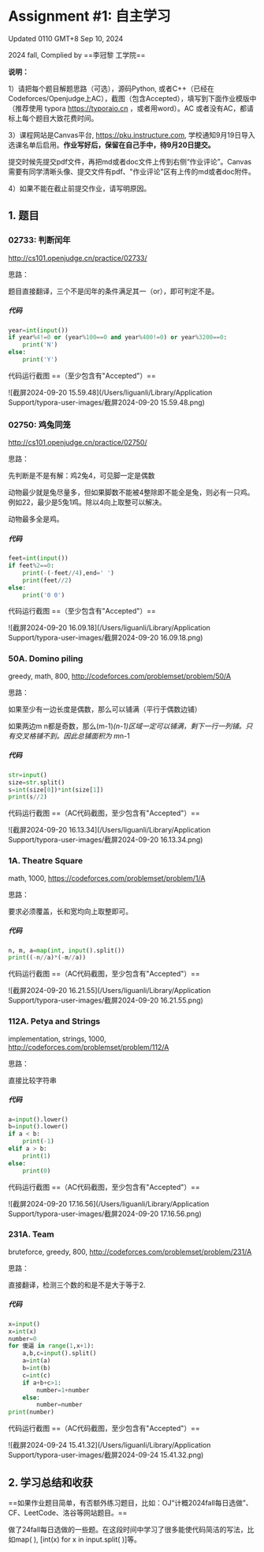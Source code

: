 # Assignment #1: 自主学习

Updated 0110 GMT+8 Sep 10, 2024

2024 fall, Complied by ==李冠黎 工学院==



**说明：**

1）请把每个题目解题思路（可选），源码Python, 或者C++（已经在Codeforces/Openjudge上AC），截图（包含Accepted），填写到下面作业模版中（推荐使用 typora https://typoraio.cn ，或者用word）。AC 或者没有AC，都请标上每个题目大致花费时间。

3）课程网站是Canvas平台, https://pku.instructure.com, 学校通知9月19日导入选课名单后启用。**作业写好后，保留在自己手中，待9月20日提交。**

提交时候先提交pdf文件，再把md或者doc文件上传到右侧“作业评论”。Canvas需要有同学清晰头像、提交文件有pdf、"作业评论"区有上传的md或者doc附件。

4）如果不能在截止前提交作业，请写明原因。



## 1. 题目

### 02733: 判断闰年

http://cs101.openjudge.cn/practice/02733/



思路：

题目直接翻译，三个不是闰年的条件满足其一（or），即可判定不是。

##### 代码

```python
year=int(input())
if year%4!=0 or (year%100==0 and year%400!=0) or year%3200==0:
    print('N')
else:
    print('Y')
```



代码运行截图 ==（至少包含有"Accepted"）==

![截屏2024-09-20 15.59.48](/Users/liguanli/Library/Application Support/typora-user-images/截屏2024-09-20 15.59.48.png)



### 02750: 鸡兔同笼

http://cs101.openjudge.cn/practice/02750/



思路：

先判断是不是有解：鸡2兔4，可见脚一定是偶数

动物最少就是兔尽量多，但如果脚数不能被4整除即不能全是兔，则必有一只鸡。例如22，最少是5兔1鸡。除以4向上取整可以解决。

动物最多全是鸡。

##### 代码

```python
feet=int(input())
if feet%2==0:
    print(-(-feet//4),end=' ')
    print(feet//2)
else:
    print('0 0')
```



代码运行截图 ==（至少包含有"Accepted"）==

![截屏2024-09-20 16.09.18](/Users/liguanli/Library/Application Support/typora-user-images/截屏2024-09-20 16.09.18.png)



### 50A. Domino piling

greedy, math, 800, http://codeforces.com/problemset/problem/50/A



思路：

如果至少有一边长度是偶数，那么可以铺满（平行于偶数边铺）

如果两边m n都是奇数，那么(m-1)*(n-1)区域一定可以铺满，剩下一行一列铺。只有交叉格铺不到。因此总铺面积为 m*n-1

##### 代码

```python
str=input()
size=str.split()
s=int(size[0])*int(size[1])
print(s//2)
```



代码运行截图 ==（AC代码截图，至少包含有"Accepted"）==

![截屏2024-09-20 16.13.34](/Users/liguanli/Library/Application Support/typora-user-images/截屏2024-09-20 16.13.34.png)



### 1A. Theatre Square

math, 1000, https://codeforces.com/problemset/problem/1/A



思路：

要求必须覆盖，长和宽均向上取整即可。

##### 代码

```python
n, m, a=map(int, input().split())
print((-n//a)*(-m//a))
```



代码运行截图 ==（AC代码截图，至少包含有"Accepted"）==

![截屏2024-09-20 16.21.55](/Users/liguanli/Library/Application Support/typora-user-images/截屏2024-09-20 16.21.55.png)



### 112A. Petya and Strings

implementation, strings, 1000, http://codeforces.com/problemset/problem/112/A



思路：

直接比较字符串

##### 代码

```python
a=input().lower()
b=input().lower()
if a < b:
    print(-1)
elif a > b:
    print(1)
else:
    print(0)
```



代码运行截图 ==（AC代码截图，至少包含有"Accepted"）==

![截屏2024-09-20 17.16.56](/Users/liguanli/Library/Application Support/typora-user-images/截屏2024-09-20 17.16.56.png)



### 231A. Team

bruteforce, greedy, 800, http://codeforces.com/problemset/problem/231/A



思路：

直接翻译，检测三个数的和是不是大于等于2.

##### 代码

```python
x=input()
x=int(x)
number=0
for 傻逼 in range(1,x+1):
    a,b,c=input().split()
    a=int(a)
    b=int(b)
    c=int(c)
    if a+b+c>1:
        number=1+number
    else:
        number=number
print(number)
```



代码运行截图 ==（AC代码截图，至少包含有"Accepted"）==

![截屏2024-09-24 15.41.32](/Users/liguanli/Library/Application Support/typora-user-images/截屏2024-09-24 15.41.32.png)



## 2. 学习总结和收获

==如果作业题目简单，有否额外练习题目，比如：OJ“计概2024fall每日选做”、CF、LeetCode、洛谷等网站题目。==

做了24fall每日选做的一些题。在这段时间中学习了很多能使代码简洁的写法，比如map( ), [int(x) for x in input.split( )]等。




